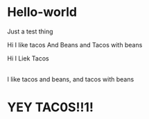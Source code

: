 # Hello-world
Just a test thing

Hi I like tacos And Beans and Tacos with beans

<!DOCTYPE html>
<html>
<head>Hi I Liek Tacos</head>
<Body>
<br>
<br>
<p>I like tacos and beans, and tacos with beans</p>
<h1> YEY TAC0S!!1!</h1>

</body>







</html>
